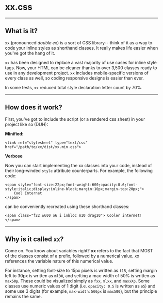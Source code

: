 # xx.css
***
## What is it?

`xx` (pronounced <i>double ex</i>) is a sort of CSS library-- think of it as a way to code your inline styles as shorthand classes. It really makes life easier when you've got the hang of it.

`xx` has been designed to replace a vast majority of use cases for inline style tags. Now, your HTML can be cleaner thanks to over 3,500 classes ready to use in any development project. `xx` includes mobile-specific versions of every class as well, so coding responsive designs is easier than ever.

In some tests, `xx` reduced total style declaration letter count by 70%.

***

## How does it work?

First, you've got to include the script (or a rendered css sheet) in your project like so (DUH):

**Minified:**

    <link rel="stylesheet" type="text/css" href="/path/to/xx/dist/xx.min.css">

**Verbose**
    <link rel="stylesheet" type="text/css" href="/path/to/xx/dist/xx.css">

Now you can start implementing the xx classes into your code, instead of their long-winded `style` attribute counterparts. For example, the following code:

    <span style="font-size:22px;font-weight:600;opacity:0.6;font-style:italic;display:inline-block;margin:10px;margin-top:20px;">
        Cool Internet
    </span>

can be conveniently recreated using these shorthand classes:

    <span class="f22 w600 o6 i inbloc m10 drag20"> Cooler internet! </span>

***

## Why is it called `xx`?

Come on. You know about variables right? **xx** refers to the fact that MOST of the classes consist of a prefix, followed by a numerical value. xx references the variable nature of this numerical value.

For instance, setting font-size to 15px pixels is written as `f15`, setting margin left to 30px is written as `ml30`, and setting a max-width of 50% is written as `max50p`. These could be visualized simply as `fxx`, `mlxx`, and `maxxXp`. Some classes use numeric values of 1 digit (i.e. `opacity: 0.5` is written as `o5`) and some use 3 digits (for example, `max-width:500px` is `max500`), but the principle remains the same.
